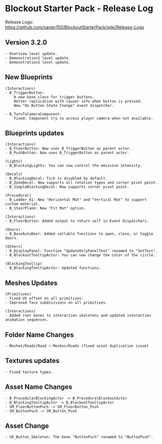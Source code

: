 # Blockout Starter Pack - Release Log
Release Logs: https://github.com/xavier150/BlockoutStarterPack/wiki/Release-Logs

## Version 3.2.0
    - Overview level update.
    - Demonstration1 level update.
    - Demonstration2 level update.

## New Blueprints
    (Interactions)
    - B_TriggerButton:
        A new base class for trigger buttons.
        Better replication with causer info when button is pressed.
        New "On Button State Change" event dispatcher.

    - B_TurnToCameraComponent:
        Fixed: Component try to access player camera when not available.

## Blueprints updates
    (Interactions)
    - B_FloorButton: Now uses B_TriggerButton as parent actor.
    - B_PushButton: Now uses B_TriggerButton as parent actor.

    (Lights)
    - B_BlockingLights: You can now control the emissive intensity.
    
    (Decals)
    - B_BlockingDecal: Tick is disabled by default.
    - B_ZoneDecal: Now supports all rotation types and corner pivot point.
    - B_SimpleBlockingDecal: Now supports corner pivot point.
        
    (Procedural)
    - B_Ladder_01: New "Horizontal Mat" and "Vertical Mat" to support custom material.
    - B_StairPlane: New "Fit Mat" option.

    (Interactions)
    - B_FloorButton: Added output to return self in Event Dispatchers.

    (Doors)
    - B_BaseAutoDoor: Added callable functions to open, close, or toggle doors.

    (Others)
    - B_DisplayPanel: Function "UpdateOnlyPanelText" renamed to "SetText".
    - B_BlockoutTooltipActor: You can now change the color of the circle.

    (BlockingTooltip)
    - B_BlockingTooltipActor: Updated functions.

## Meshes Updates
    (Primitives)
    - Fixed UV offset on all primitives.
    - Improved face subdivisions on all primitives.

    (Interactions)
    - Added root bones to interaction skeletons and updated interaction animation sequences.

## Folder Name Changes
    - Meshes/Roads/Road → Meshes/Roads (fixed asset duplication issue)

## Textures updates
    - Fixed texture types.

## Asset Name Changes
    - B_ProcedularBlockingActor -> B_ProceduralBlockoutActor
    - B_BlockingTooltipActor -> B_BlockoutTooltipActor
    - SM_FloorButtonPuch -> SM_FloorButton_Push
    - SM_ButtonPuch -> SM_Button_Push

## Asset Change
    - SK_Button_Skeleton: The bone "ButtonPuch" renamed to "ButtonPush".
